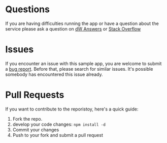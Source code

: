 # Questions

If you are having difficulties running the app or have a question about the service please ask a question on [dW Answers](https://developer.ibm.com/answers/questions/ask/?topics=watson) or [Stack Overflow](http://stackoverflow.com/questions/ask?tags=ibm-watson)

# Issues

If you encounter an issue with this sample app, you are welcome to submit a [bug report](https://github.com/watson-developer-cloud/mt-ruby/issues). Before that, please search for similar issues. It's possible somebody has encountered this issue already.

# Pull Requests

If you want to contribute to the reporistoy, here's a quick guide:

1. Fork the repo.
1. develop your code changes: `npm install -d`
1. Commit your changes
1. Push to your fork and submit a pull request
